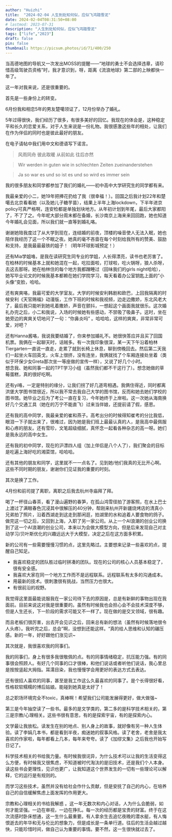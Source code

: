 ```yaml
---
author: "Huizhi"
title:  "2024-02-04 人生到处知何似，应似飞鸿踏雪泥" 
date: 2024-02-04T08:31:50+08:00 
# lastmod: 2023-07-31
description: "人生到处知何似，应似飞鸿踏雪泥"
tags: ["life","2023"]
draft: false
pin: false
thumbnail: https://picsum.photos/id/71/400/250
---
```

当高德地图的导航又一次发出MOSS的提醒——“地球的勇士不会选择违章，请珍惜高级驾驶员资格”时，我才意识到，呀，距离《流浪地球》第二部的上映都快一年了。

这一年对我来说，还是很重要的。

首先是一些身份上的转变。

6月份我和相恋5年的男友楚噶领证了，12月份举办了婚礼。

5年过得很快，我们经历了很多，有很多美好的回忆。我现在的体会是，这种稳定平和长久的恋爱关系，对于人生来说是一份礼物。我很感激这些年的相处，让我们在作为伴侣的同时也是彼此最好的朋友。

在电子请帖中我们用中文和德语写下诺言。

> 风雨同舟 彼此取暖 从前如此 往后亦然
> 

> Wir werden in guten wie in schlechten Zeiten zueinanderstehen
> 

> Ja so war es und so ist es und so wird es immer sein
> 

我的很多朋友和同学都参加了我们的婚礼——初中高中大学研究生的同学都有来。

我最亲爱的小二，她19年把捧花扔给了我（很幸福！）。回国之后我计划22年和楚噶去北京看看她（以及她儿子糖芋苗），结果上半年上海lockdown，下半年进京policy可真严格啊，连安检都是单独划块地方。从年初计划到年尾，最后大家都阳了，不了了之。今年呢大部分周末都在备婚，长沙南京上海来来回回跑，她也知道今年婚礼会见面，所以我们就一直等到婚礼咯。

谢谢她陪我度过了从大学到现在，连结婚的前夜，顶楼的噪音使人无法入眠，她也陪伴我经历了这一个不眠之夜。她真的毫不吝啬在每个时刻给我所有的赞美、鼓励和支持，是我最最最铁的姐子！（明年环球影城预定！）

还有Mia学姐咯，是我在读研究生同专业的学姐，人长得漂亮，读书也老厉害了。在柏林的时候基本上就和她混在一起，吃拉面啦，打球啦，吃火锅呀，狼人杀呀，去这去那呀。她在柏林住的每个地方我都蹭睡过（回味我们的girls night哈哈），她写毕业论文的时候我基本都赖在她们学院学习，每天看着办公室钥匙上面的”小头像“变脸，哈哈。

还有爽爽咯，我最可爱的大学室友。大学的时候安利韩剧和欧巴，上回我隔离的时候安利《天官赐福》动漫版，工作下班的时候和我视频，边走边撒娇，东北风老大了，最后我只能听到她吼着撒娇，声音在颤抖，一想起这个画面我就很乐。这次婚礼办完之后，小二和我说，入场的时候她有些感动，不禁吸了吸鼻子。这时，坐在她旁边的爽爽关切地问了一句：“你鼻炎吗” 。哈哈哈，这样的爽爽，非常非常可爱，对吧？

还有Hanna酱咯，我说我要结婚了，你来参加婚礼不。她很快答应并且买了回国机票。我俩在一起聊天时，话贼多。有一次我印象很深，某一天下午沿着柏林Tiergarten一直说一直走，走累了就到长椅上休息，聊到傍晚回去。然后第二天我们一起坐火车回英戈，火车上很挤，没有连坐，我俩就找了个车厢连接处坐着（类似于环保少女Greta那次坐一等座做的宣传一样），又说了好几个小时。  
想念我、她和同事一起的TPT学习小组（虽然我们都不干这行了）。想念她做的草莓蛋糕，真的很好吃啊。

还有yi咯，一定是特别的缘分，让我们拐了好几道弯相遇。我俩住得近，同时都离洪堡大学图书馆很近，所以我不常去我自己大学的图书馆，反而和她去她们学校的图书馆。她毕业之后为了考公一直在复习，今年她终于上岸啦。这一次她从海南换好几个交通工具（她在的万宁不能直飞）过来当伴娘，还提前请了假，感恩。

还有我的高中同学，我最亲爱的崔和燕子。高考出分的时候得知崔考的分比我低，眼泪一下子就出来了，很难过，因为她是我们班上最最认真的人，是我高中最佩服和心疼的朋友。还有雪珍，文笔超级细腻，真怀念一起看各种杂志的高一呀。她们是我永远的高中女生。

还有我的初中同学，现在的沪漂四人组（加上伴侣是八个人了），我们聚会的目标是吃遍上海好吃的湘菜馆，哈哈哈。

还有其他的朋友和同学，这里就不一一点名了。见到她/他们我真的无比开心啊。这些不同时期的朋友，谢谢你们见证我的重要的时刻。

其次是换了工作。

4月份和前司提了离职，离职之后我去杭州寺庙拜了拜。

喝了一杯径山春茶，看了漫山遍野的春笋，在孤山鸿雪径拍了游客照，在水上巴士上渡过了满眼春色沉浸其中很解压的40分钟，帮刚来杭州开新疆烧烤店的清真小兄弟拍了照片，沿着西湖走到这走到那闲逛，拍湖里的水和追着人要食物的鸽子。做完这一切之后，又回到上海，入职了另一家公司。从上一个AI浪潮的创业公司换到了这一个AI浪潮的创业公司，本来以为会做大模型方向，但是后来发现自己对主动学习/贝叶斯优化的兴趣远远大于大模型，决定之后在这方面多积累。

新的公司有一些需要慢慢习惯的点，这里先略过。主要想来记录一些喜欢的点，提醒自己知足。

- 我喜欢稳定的团队胜过临时拼凑的团队。现在的公司的核心人员基本稳定了，很有安全感。
- 我喜欢大家在同一个地方工作而不是远程联系。远程联系有太多的沟通成本。
- 用最新的技术。很刺激很有挑战，当然压力也很大。
- 有很前沿的视野。

我觉得这里面最能说服我在一家公司待下去的原因是，总是有新鲜的事物出现在我面前。目前来说这对我是很重要的。虽然有时候我也会担心会不会技术深度不够，但是人生还长，下一阶段的需求可能又不一样了。现在做的是交叉领域，很有趣。

而且老板们很厉害，出去开会见识之后，回来总有新的想法（虽然有时候落地很令人头疼）。我听完之后，总会”啊，没想到还能这样。“真的给人思维和认知的碾压感。新的一年，好好跟他们涨见识~

其次就是，我很喜欢我的同事们。

我的同事们，身上有很多我很敬佩的点。有的同事情绪稳定，抗压能力强。有的同事很会照顾人。有好几个同事的口才很棒，和他们说话或者听他们说话，我心里总是按按竖起大拇指。耳濡目染，我也慢慢学会用更好的表达方式去表达。

还有很招人喜欢的同事，甚至是我工作这么久最喜欢的同事了。是个长得很好看，性格软软糯糯的博后姑娘。能碰到她真是太好了！

总之职场环境完全不toxic，真棒啊！希望我们公司能发展得更好，做大做强~

第三是今年抽空读了一些书。最多的是文学类的，第二多的是科学技术相关的，第三是宗教/心理相关。这些书很有意思，有的是探索宇宙，有的是探索内心。

文学最让我放松。读发生在别的地点、别人身上的故事，就好像有另一种人生体验。读了李娟几本书，都是看到半夜，痴迷她的叙事风格。读了老舍，老舍是我太喜欢的作家啦，每年都看上几本，每年来夸夸。读了《加缪文集》之后我也开始写日记了。

科学技术相关的书给我力量。有时候我很诧异，为什么技术可以让我的生活变得这么方便，有时候我又很焦虑，不知道被时代淘汰的是旧技术，还是我们个人本身。读这些书会更理性，见识也更广，让我知道这个世界发生的一切有一些理论可以解释，它的运行是有规则的。

而学习这些技术，虽然并没有给社会作什么贡献，但是安抚了自己的内心，在培养自己的自信缓解焦虑上面发挥的作用更大。

宗教和心理相关的书给我解惑 。这一年无数次和内心对话，人为什么会脆弱，如何才能坚强。一边在审视，一边在挣扎。每一次的经历都是宝贵的财富。终于在这次流感时卧床想通，这一生什么最重要。有人拿余生去追忆夜晚的潜水艇，有人悔恨逝去的年华和无与伦比的想象力，但是成长是一条单行道。往后的生活会越过越快，只能珍惜时间，做自己认为重要的事情。要不然，这一生很快就过去了。
